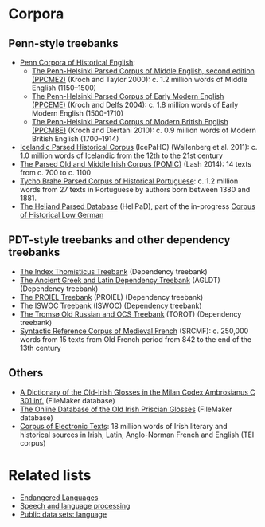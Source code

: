 # Corpora

## Penn-style treebanks

* [Penn Corpora of Historical English](https://www.ling.upenn.edu/hist-corpora/):
  * [The Penn-Helsinki Parsed Corpus of Middle English, second edition (PPCME2)](http://www.helsinki.fi/varieng/CoRD/corpora/PPCME2/) (Kroch and Taylor 2000): c. 1.2 million words of Middle English (1150–1500)
  * [The Penn-Helsinki Parsed Corpus of Early Modern English (PPCEME)](http://www.helsinki.fi/varieng/CoRD/corpora/PPCEME/) (Kroch and Delfs 2004): c. 1.8 million words of Early Modern English (1500-1710)
  * [The Penn-Helsinki Parsed Corpus of Modern British English (PPCMBE)](http://www.helsinki.fi/varieng/CoRD/corpora/PPCMBE/) (Kroch and Diertani 2010): c. 0.9 million words of Modern British English (1700–1914)
* [Icelandic Parsed Historical Corpus](http://www.linguist.is/icelandic_treebank/) (IcePaHC) (Wallenberg et al. 2011): c. 1.0 million words of Icelandic from the 12th to the 21st century
* [The Parsed Old and Middle Irish Corpus (POMIC)](https://www.dias.ie/celt/celt-publications-2/celt-the-parsed-old-and-middle-irish-corpus-pomic/) (Lash 2014): 14 texts from c. 700 to c. 1100
* [Tycho Brahe Parsed Corpus of Historical Portuguese](http://www.tycho.iel.unicamp.br/~tycho/corpus/en/): c. 1.2 million words from 27 texts in Portuguese by authors born between 1380 and 1881.
* [The Heliand Parsed Database](http://www.chlg.ac.uk/helipad/) (HeliPaD), part of the in-progress [Corpus of Historical Low German](http://www.chlg.ac.uk/)

## PDT-style treebanks and other dependency treebanks

* [The Index Thomisticus Treebank](http://itreebank.marginalia.it/) (Dependency treebank)
* [The Ancient Greek and Latin Dependency Treebank](https://perseusdl.github.io/treebank_data/) (AGLDT) (Dependency treebank)
* [The PROIEL Treebank](http://proiel.github.io) (PROIEL) (Dependency treebank)
* [The ISWOC Treebank](http://iswoc.github.io/) (ISWOC) (Dependency treebank)
* [The Tromsø Old Russian and OCS Treebank](http://torottreebank.github.io/) (TOROT) (Dependency treebank)
* [Syntactic Reference Corpus of Medieval French](http://srcmf.org/index.html) (SRCMF): c. 250,000 words from 15 texts from Old French period from 842 to the end of the 13th century

## Others

* [A Dictionary of the Old-Irish Glosses in the Milan Codex Ambrosianus C 301 inf.](http://www.univie.ac.at/indogermanistik/milan_glosses.htm) (FileMaker database)
* [The Online Database of the Old Irish Priscian Glosses](http://www.univie.ac.at/indogermanistik/priscian/) (FileMaker database)
* [Corpus of Electronic Texts](https://www.ucc.ie/celt/): 18 million words of Irish literary and historical sources in Irish, Latin, Anglo-Norman French and English (TEI corpus)

# Related lists

* [Endangered Languages](https://github.com/RichardLitt/endangered-languages)
* [Speech and language processing](https://github.com/edobashira/speech-language-processing)
* [Public data sets: language](https://github.com/caesar0301/awesome-public-datasets#natural-language)
